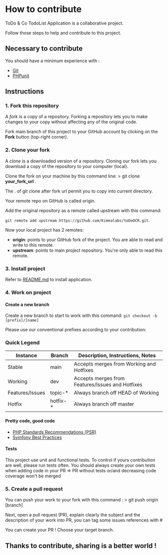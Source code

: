 # How to contribute

ToDo & Co TodoList Application is a collaborative project.

Follow those steps to help and contribute to this project.

## Necessary to contribute
You should have a minimum experience with :

- [Git][1]
- [PHPunit][2]

## Instructions
### 1. Fork this repository
A *fork* is a copy of a repository. Forking a repository lets you to make changes to your copy without affecting any of the original code.

Fork main branch of this project to your GitHub account by clicking on the **Fork** button (top-right corner).

### 2. Clone your fork
A *clone* is a downloaded version of a repository. Cloning our fork lets you download a copy of the repository to your computer (local).

Clone the fork on your machine by this command line: \> git clone **your_fork_url** .

The . of git clone after fork url permit you to copy into current directory.

Your remote repo on GitHub is called origin.

Add the original repository as a remote called upstream with this command:

`git remote add upstream https://github.com/Kimealabs/toDoOCR.git`.

Now your local project has 2 remotes:

- **origin**: points to your GitHub fork of the project. You are able to read and write to this remote.
- **upstream**: points to main project repository. You're only able to read this remote.


### 3. Install project
Refer to [README.md][3] to install application.

### 4. Work on project

#### Create a new branch

Create a new branch to start to work with this command: `git checkout -b [prefix]/[name]`

Please use our conventional prefixes according to your contribution:

### Quick Legend

<table>
  <thead>
    <tr>
      <th>Instance</th>
      <th>Branch</th>
      <th>Description, Instructions, Notes</th>
    </tr>
  </thead>
  <tbody>
    <tr>
      <td>Stable</td>
      <td>main</td>
      <td>Accepts merges from Working and Hotfixes</td>
    </tr>
    <tr>
      <td>Working</td>
      <td>dev</td>
      <td>Accepts merges from Features/Issues and Hotfixes</td>
    </tr>
    <tr>
      <td>Features/Issues</td>
      <td>topic-*</td>
      <td>Always branch off HEAD of Working</td>
    </tr>
    <tr>
      <td>Hotfix</td>
      <td>hotfix-*</td>
      <td>Always branch off master</td>
    </tr>
  </tbody>
</table>

#### Pretty code, good code

- [PHP Standards Recommendations (PSR)][4]
- [Symfony Best Practices][5]

#### Tests

This project use unit and functional tests. To control if yours contribution are well, please run tests often.
You should always create your own tests when adding code in your PR => PR without tests or/and decreasing code coverage won't be merged


### 5. Create a pull request

You can push your work to your fork with this command : \> git push origin [branch]

Next, open a pull request (PR), explain clearly the subject and the description of your work into PR, you can tag some issues references with \#

You can create your PR ! Choose your target branch.


[1]: https://git-scm.com/downloads
[2]: https://phpunit.de
[3]: https://github.com/Kimealabs/toDoOCR/blob/main/README.md
[4]: https://www.php-fig.org/psr
[5]: https://symfony.com/doc/5.4/best_practices/index.html

## Thanks to contribute, sharing is a better world ! 
